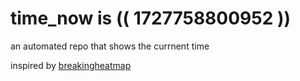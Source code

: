 # time_now is (( 1727758800952 ))

an automated repo that shows the currnent time

inspired by [breakingheatmap](https://github.com/breakingheatmap/breakingheatmap)